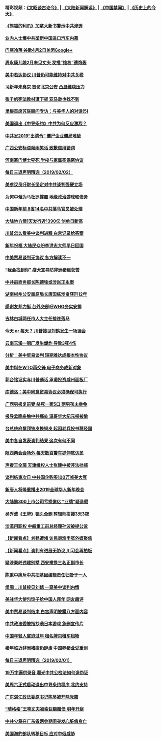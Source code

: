 #### 精彩视频：[《文昭谈古论今》](https://github.com/gfw-breaker/wenzhao) | [《大陆新闻解读》](https://github.com/gfw-breaker/ntdtv-comedy) | [《中国禁闻》](https://github.com/gfw-breaker/ntdtv-news) | [《历史上的今天》](https://github.com/gfw-breaker/today-in-history) 

#### [《熊猫的利爪》加拿大新书警示中共渗透](../pages/nsc413/n11020739.md?t=02030330) 

#### [业内人士爆中共垄断中国进口汽车内幕](../pages/nsc413/n11020830.md?t=02030330) 

#### [门庭冷落 谷歌4月2日关闭Google+](../pages/nsc413/n11020806.md?t=02030330) 

#### [周永康儿媳2月未见丈夫 发推“维权”遭炮轰](../pages/nsc413/n11020801.md?t=02030330) 

#### [美中若达协议 川普仍可能维持对中共关税](../pages/nsc413/n11020625.md?t=02030330) 

#### [习新年未离京 首访北京公安 凸显维稳压力](../pages/nsc413/n11020486.md?t=02030330) 

#### [张千帆宪法教材遭下架 亚马逊也找不到](../pages/nsc413/n11020619.md?t=02030330) 

#### [里根首席苏联顾问专访：与美华人的对话(5)](../pages/nsc413/n10968703.md?t=02030330) 

#### [美国退出《中导条约》中共为何反应激烈？](../pages/nsc413/n11020569.md?t=02030330) 

#### [中共发2019“出清令” 僵尸企业僵局难破](../pages/nsc413/n11019329.md?t=02030330) 

#### [广西公安标语频闹笑话 致歉信用错词](../pages/nsc413/n11020438.md?t=02030330) 

#### [河南寒门博士猝死 学校与家属签保密协议](../pages/nsc413/n11020395.md?t=02030330) 

#### [每日三退声明精选（2019/02/02）](../pages/nsc413/n11020479.md?t=02030330) 

#### [美参议员吁财长坚定对中共谈判强硬立场](../pages/nsc413/n11020440.md?t=02030330) 

#### [为何中俄为马杜罗撑腰 地缘政治游戏和债务](../pages/nsc413/n11018692.md?t=02030330) 

#### [中国新年前 8省14名中共落马官员被处理](../pages/nsc413/n11019542.md?t=02030330) 

#### [大陆地方债1天发行近1390亿 创单日新高](../pages/nsc413/n11019766.md?t=02030330) 

#### [川普怎么看美中谈判进程 白宫记录给答案](../pages/nsc413/n11019682.md?t=02030330) 

#### [新年祝福 大陆民众盼李洪志大师早日回国](../pages/nsc413/n11017722.md?t=02030330) 

#### [中美贸易谈判无协议 各方解读不一](../pages/nsc413/n11019942.md?t=02030330) 

#### [“我会找到你” 疫犬宣导防非洲猪瘟获赞](../pages/nsc413/n11019874.md?t=02030330) 

#### [中共前商务部长陈德铭或涉赵正永案](../pages/nsc413/n11019841.md?t=02030330) 

#### [湖南郴州公安局原局长唐国栋涉贪获刑12年](../pages/nsc413/n11019821.md?t=02030330) 

#### [感谢友邦力挺 台外交部吁WHO务实安排](../pages/nsc413/n11019777.md?t=02030330) 

#### [吉林白城两任市人大主任接连落马](../pages/nsc413/n11019787.md?t=02030330) 

#### [今天 or 每天？ 川普接见刘鹤发生一场误会](../pages/nsc413/n11019602.md?t=02030330) 

#### [云南玉溪一钢厂发生爆炸 导致3死4伤](../pages/nsc413/n11019587.md?t=02030330) 

#### [分析：美中贸易谈判 短期难达成根本性协议](../pages/nsc413/n11019322.md?t=02030330) 

#### [美中料在WTO再交锋 电子商务成新对象](../pages/nsc413/n11018959.md?t=02030330) 

#### [郭台铭证实与川普通话 承诺投资威州面板厂](../pages/nsc413/n11019491.md?t=02030330) 

#### [库德洛：美中同意贸易协议必须确保可执行](../pages/nsc413/n11019036.md?t=02030330) 

#### [广西男报复前妻 杀死一家5口 两男孩未幸免](../pages/nsc413/n11019449.md?t=02030330) 

#### [报导孟晚舟触中共痛处 温哥华大纪元报被偷](../pages/nsc413/n11019232.md?t=02030330) 

#### [台总统府屋顶铁皮换铜皮 起因老兵投书蒋经国](../pages/nsc413/n11019420.md?t=02030330) 

#### [美中各自发表谈判结果 这次有何不同](../pages/nsc413/n11019114.md?t=02030330) 

#### [陕西两会会场外 每天数百警车抓伸冤访民](../pages/nsc413/n11017593.md?t=02030330) 

#### [声援王全璋 天津维权人士张建中被非法批捕](../pages/nsc413/n11019356.md?t=02030330) 

#### [谈判结束次日 中共国企购买100万吨美大豆](../pages/nsc413/n11019167.md?t=02030330) 

#### [新唐人将隆重播出2019全球华人新年晚会](../pages/nsc413/n11016043.md?t=02030330) 

#### [大陆逾300上市公司亏损逾亿 “业绩”疑造假](../pages/nsc413/n11018923.md?t=02030330) 

#### [吴秀波《王牌》镜头全删 剪辑师拼接3天3夜](../pages/nsc413/n11018575.md?t=02030330) 

#### [涉滥用职权 中船重工前总经理孙波被提公诉](../pages/nsc413/n11018912.md?t=02030330) 

#### [【新闻看点】刘鹤遭堵 访民艰难申冤外媒聚焦](../pages/nsc413/n11018716.md?t=02030330) 

#### [【新闻看点】谈判有进展无协议 川习会再拍板](../pages/nsc413/n11018718.md?t=02030330) 

#### [疑涉秦岭违建别墅 西安撤换三名正副市长](../pages/nsc413/n11018753.md?t=02030330) 

#### [陈秉中痛斥中共把基因编辑责任归咎于一人](../pages/nsc413/n11018750.md?t=02030330) 

#### [组图：川普接见刘鹤 一窥美中谈判内情](../pages/nsc413/n11018301.md?t=02030330) 

#### [美驻华大使包饺子给中国人拜年 网友趣评](../pages/nsc413/n11018697.md?t=02030330) 

#### [美中贸易谈判结束 白宫声明披露八方面内容](../pages/nsc413/n11018681.md?t=02030330) 

#### [中共政法委被指抄袭日本游戏 急删宣传片](../pages/nsc413/n11018585.md?t=02030330) 

#### [中国年轻人窘迫过年 租名牌包租车租物](../pages/nsc413/n11018548.md?t=02030330) 

#### [猪年临近非洲猪瘟仍肆虐 中国养猪业受重创](../pages/nsc413/n11018348.md?t=02030330) 

#### [每日三退声明精选（2019/02/01）](../pages/nsc413/n11018525.md?t=02030330) 

#### [19万字逼供录音 曝光中共公检法如何造伪证](../pages/nsc413/n11018253.md?t=02030330) 

#### [美周六正式启动退出中导条约程序 北约支持](../pages/nsc413/n11018405.md?t=02030330) 


#### [广东湛江政法委原书记陈吴被开除党籍](../pages/nsc413/n11017717.md?t=02030330) 

#### [“晴格格”王艳丈夫被索巨额赌债 明年开庭](../pages/nsc413/n11017521.md?t=02030330) 

#### [中共少将在广东省两会期间突发心脏病身亡](../pages/nsc413/n11017463.md?t=02030330) 

#### [美国海豹部队转移目标 应对中俄威胁](../pages/nsc413/n11017801.md?t=02030330) 


